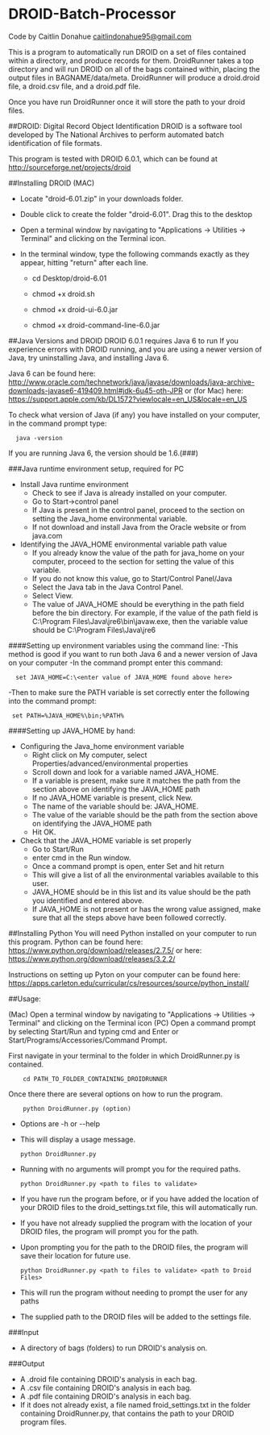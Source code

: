 # DROID-Batch-Processor
Code by Caitlin Donahue caitlindonahue95@gmail.com

This is a program to automatically run DROID on a set of files contained within a directory, and produce records for them.
DroidRunner takes a top directory and will run DROID on all of the bags contained within, placing the output files in BAGNAME/data/meta.
DroidRunner will produce a droid.droid file, a droid.csv file, and a droid.pdf file.

Once you have run DroidRunner once it will store the path to your droid files.

##DROID: Digital Record Object Identification
DROID is a software tool developed by The National Archives to perform automated batch identification of file formats.

This program is tested with DROID 6.0.1, which can be found at http://sourceforge.net/projects/droid

##Installing DROID (MAC)

- Locate "droid-6.01.zip" in your downloads folder.

- Double click to create the folder "droid-6.01". Drag this to the desktop

- Open a terminal window by navigating to "Applications -> Utilities -> Terminal" and clicking on the Terminal icon.

- In the terminal window, type the following commands exactly as they appear, hitting "return" after each line.

  - cd Desktop/droid-6.01
  
  - chmod +x droid.sh
  
  - chmod +x droid-ui-6.0.jar
  
  - chmod +x droid-command-line-6.0.jar

##Java Versions and DROID
DROID 6.0.1 requires Java 6 to run
If you experience errors with DROID running, and you are using a newer version of Java, try uninstalling Java, and installing Java 6.

Java 6 can be found here: http://www.oracle.com/technetwork/java/javase/downloads/java-archive-downloads-javase6-419409.html#jdk-6u45-oth-JPR
or (for Mac) here: https://support.apple.com/kb/DL1572?viewlocale=en_US&locale=en_US

To check what version of Java (if any) you have installed on your computer, in the command prompt type:

      java -version

If you are running Java 6, the version should be 1.6.(###)

###Java runtime environment setup, required for PC
- Install Java runtime environment
  - Check to see if Java is already installed on your computer. 
  - Go to Start->control panel
  - If Java is present in the control panel, proceed to the section on setting the Java_home environmental variable.  
  - If not download and install Java from the Oracle website or from java.com
- Identifying the JAVA_HOME environmental variable path value
  - If you already know the value of the path for java_home on your computer, proceed to the section for setting the value of this variable. 
  - If you do not know this value, go to Start/Control Panel/Java
  - Select the Java tab in the Java Control Panel.
  - Select View.
  - The value of JAVA_HOME should be everything in the path field before the bin directory.  For example, if the value of the path field is C:\Program Files\Java\jre6\bin\javaw.exe, then the variable value should be C:\Program Files\Java\jre6

####Setting up environment variables using the command line:
-This method is good if you want to run both Java 6 and a newer version of Java on your computer
-In the command prompt enter this command:

      set JAVA_HOME=C:\<enter value of JAVA_HOME found above here>
  
-Then to make sure the PATH variable is set correctly enter the following into the command prompt:

     set PATH=%JAVA_HOME%\bin;%PATH%

####Setting up JAVA_HOME by hand:
- Configuring the Java_home environment variable
  - Right click on My computer, select Properties/advanced/environmental properties
  - Scroll down and look for a variable named JAVA_HOME.
  - If a variable is present, make sure it matches the path from the section above on identifying the JAVA_HOME path
  - If no JAVA_HOME variable is present, click New. 
  - The name of the variable should be: JAVA_HOME.
  - The value of the variable should be the path from the section above on identifying the JAVA_HOME path
  - Hit OK.
- Check that the JAVA_HOME variable is set properly 
  - Go to Start/Run 
  - enter cmd in the Run window.
  - Once a command prompt is open, enter Set and hit return
  - This will give a list of all the environmental variables available to this user.
  - JAVA_HOME should be in this list and its value should be the path you identified and entered above. 
  - If JAVA_HOME is not present or has the wrong value assigned, make sure that all the steps above have been followed correctly.  

##Installing Python
You will need Python installed on your computer to run this program.
Python can be found here: https://www.python.org/download/releases/2.7.5/
or here: https://www.python.org/download/releases/3.2.2/

Instructions on setting up Pyton on your computer can be found here: https://apps.carleton.edu/curricular/cs/resources/source/python_install/

##Usage:

(Mac) Open a terminal window by navigating to "Applications -> Utilities -> Terminal" and clicking on the Terminal icon
(PC) Open a command prompt by selecting Start/Run and typing cmd and Enter or Start/Programs/Accessories/Command Prompt.

First navigate in your terminal to the folder in which DroidRunner.py is contained.

        cd PATH_TO_FOLDER_CONTAINING_DROIDRUNNER

Once there there are several options on how to run the program.

        python DroidRunner.py (option)
        
  - Options are -h or --help 
  - This will display a usage message.


        python DroidRunner.py
     
  - Running with no arguments will prompt you for the required paths.


        python DroidRunner.py <path to files to validate>
        
  - If you have run the program before, or if you have added the location of your DROID files to the droid_settings.txt file, this will automatically run.
  - If you have not already supplied the program with the location of your DROID files, the program will prompt you for the path.
  - Upon prompting you for the path to the DROID files, the program will save their location for future use.


        python DroidRunner.py <path to files to validate> <path to Droid Files>



  - This will run the program without needing to prompt the user for any paths
  - The supplied path to the DROID files will be added to the settings file.

###Input
- A directory of bags (folders) to run DROID's analysis on.

###Output
- A .droid file containing DROID's analysis in each bag.
- A .csv file containing DROID's analysis in each bag.
- A .pdf file containing DROID's analysis in each bag.
- If it does not already exist, a file named froid_settings.txt in the folder containing DroidRunner.py, that contains the path to your DROID program files.
